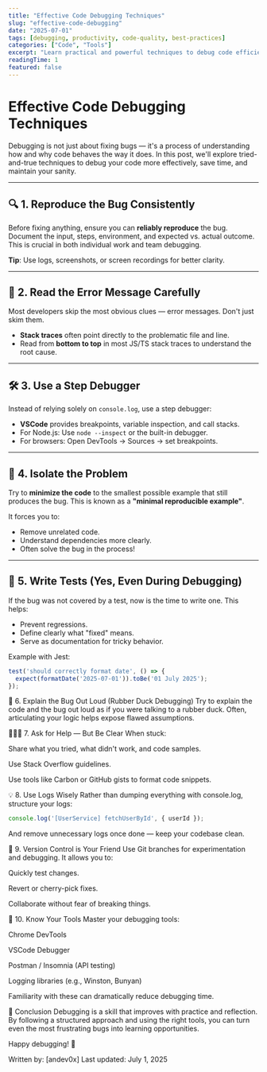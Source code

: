 ```yaml
---
title: "Effective Code Debugging Techniques"
slug: "effective-code-debugging"
date: "2025-07-01"
tags: [debugging, productivity, code-quality, best-practices]
categories: ["Code", "Tools"]
excerpt: "Learn practical and powerful techniques to debug code efficiently and systematically."
readingTime: 1
featured: false
---
```


# Effective Code Debugging Techniques

Debugging is not just about fixing bugs — it's a process of understanding how and why code behaves the way it does. In this post, we'll explore tried-and-true techniques to debug your code more effectively, save time, and maintain your sanity.

---

## 🔍 1. Reproduce the Bug Consistently

Before fixing anything, ensure you can **reliably reproduce** the bug. Document the input, steps, environment, and expected vs. actual outcome. This is crucial in both individual work and team debugging.

**Tip**: Use logs, screenshots, or screen recordings for better clarity.

---

## 🧭 2. Read the Error Message Carefully

Most developers skip the most obvious clues — error messages. Don't just skim them.

- **Stack traces** often point directly to the problematic file and line.
- Read from **bottom to top** in most JS/TS stack traces to understand the root cause.

---

## 🛠️ 3. Use a Step Debugger

Instead of relying solely on `console.log`, use a step debugger:

- **VSCode** provides breakpoints, variable inspection, and call stacks.
- For Node.js: Use `node --inspect` or the built-in debugger.
- For browsers: Open DevTools → Sources → set breakpoints.

---

## 🧾 4. Isolate the Problem

Try to **minimize the code** to the smallest possible example that still produces the bug. This is known as a **"minimal reproducible example"**.

It forces you to:

- Remove unrelated code.
- Understand dependencies more clearly.
- Often solve the bug in the process!

---

## 🧪 5. Write Tests (Yes, Even During Debugging)

If the bug was not covered by a test, now is the time to write one. This helps:

- Prevent regressions.
- Define clearly what "fixed" means.
- Serve as documentation for tricky behavior.

Example with Jest:

```ts
test('should correctly format date', () => {
  expect(formatDate('2025-07-01')).toBe('01 July 2025');
});
```

🧠 6. Explain the Bug Out Loud (Rubber Duck Debugging)
Try to explain the code and the bug out loud as if you were talking to a rubber duck. Often, articulating your logic helps expose flawed assumptions.

🧑‍🤝‍🧑 7. Ask for Help — But Be Clear
When stuck:

Share what you tried, what didn't work, and code samples.

Use Stack Overflow guidelines.

Use tools like Carbon or GitHub gists to format code snippets.

💡 8. Use Logs Wisely
Rather than dumping everything with console.log, structure your logs:

```ts
console.log('[UserService] fetchUserById', { userId });
```

And remove unnecessary logs once done — keep your codebase clean.

🔁 9. Version Control is Your Friend
Use Git branches for experimentation and debugging. It allows you to:

Quickly test changes.

Revert or cherry-pick fixes.

Collaborate without fear of breaking things.

🧰 10. Know Your Tools
Master your debugging tools:

Chrome DevTools

VSCode Debugger

Postman / Insomnia (API testing)

Logging libraries (e.g., Winston, Bunyan)

Familiarity with these can dramatically reduce debugging time.

🚀 Conclusion
Debugging is a skill that improves with practice and reflection. By following a structured approach and using the right tools, you can turn even the most frustrating bugs into learning opportunities.

Happy debugging! 🐞

Written by: [andev0x]
Last updated: July 1, 2025